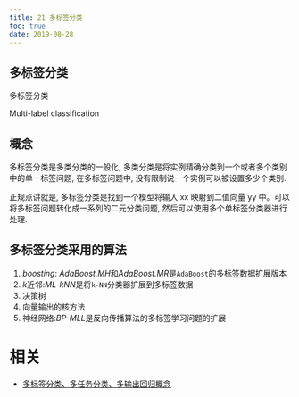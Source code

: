 ```yaml
---
title: 21 多标签分类
toc: true
date: 2019-08-28
---
```

## 多标签分类

多标签分类

Multi-label classification

## 概念


多标签分类是多类分类的一般化, 多类分类是将实例精确分类到一个或者多个类别中的单一标签问题, 在多标签问题中, 没有限制说一个实例可以被设置多少个类别.

正规点讲就是, 多标签分类是找到一个模型将输入 xx 映射到二值向量 yy 中。可以将多标签问题转化成一系列的二元分类问题, 然后可以使用多个单标签分类器进行处理.

## 多标签分类采用的算法

1. *boosting*: *AdaBoost.MH*和*AdaBoost.MR*是`AdaBoost`的多标签数据扩展版本
2. *k*近邻:*ML-kNN*是将`k-NN`分类器扩展到多标签数据
3. 决策树
4. 向量输出的核方法
5. 神经网络:*BP-MLL*是反向传播算法的多标签学习问题的扩展


# 相关

- [多标签分类、多任务分类、多输出回归概念](https://blog.csdn.net/zb1165048017/article/details/77882600)
